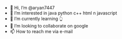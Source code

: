 - 👋 Hi, I’m @aryan7447
- 👀 I’m interested in java python c++ html n javascript
- 🌱 I’m currently learning 👆
- 💞️ I’m looking to collaborate on google
- 📫 How to reach me via e-mail

<!---
aryan7447/aryan7447 is a ✨ special ✨ repository because its `README.md` (this file) appears on your GitHub profile.
You can click the Preview link to take a look at your changes.
--->
